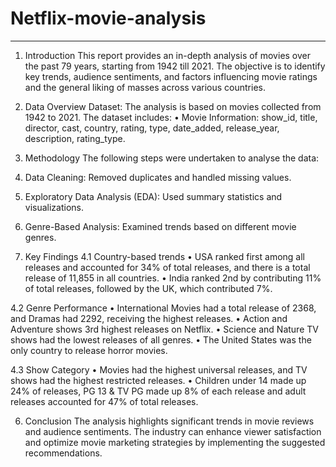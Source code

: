 # Netflix-movie-analysis
________________________________________
1. Introduction
This report provides an in-depth analysis of movies over the past 79 years, starting from 1942 till 2021. The objective is to identify key trends, audience sentiments, and factors influencing movie ratings and the general liking of masses across various countries.

2. Data Overview
Dataset: The analysis is based on movies collected from 1942 to 2021. The dataset includes:
•	Movie Information: show_id, title, director, cast, country, rating, type, date_added, release_year, description, rating_type.

3. Methodology
The following steps were undertaken to analyse the data:
1.	Data Cleaning: Removed duplicates and handled missing values.
2.	Exploratory Data Analysis (EDA): Used summary statistics and visualizations.
3.	Genre-Based Analysis: Examined trends based on different movie genres.

4. Key Findings
4.1 Country-based trends
•	USA ranked first among all releases and accounted for 34% of total releases, and there is a total release of 11,855 in all countries.
•	India ranked 2nd by contributing 11% of total releases, followed by the UK, which contributed 7%.

4.2 Genre Performance
•	International Movies had a total release of 2368, and Dramas had 2292, receiving the highest releases.
•	Action and Adventure shows 3rd highest releases on Netflix.
•	Science and Nature TV shows had the lowest releases of all genres.
•	The United States was the only country to release horror movies.

4.3 Show Category
•	Movies had the highest universal releases, and TV shows had the highest restricted releases.
•	Children under 14 made up 24% of releases, PG 13 & TV PG made up 8% of each release and adult releases accounted for 47% of total releases.

6. Conclusion
The analysis highlights significant trends in movie reviews and audience sentiments. The industry can enhance viewer satisfaction and optimize movie marketing strategies by implementing the suggested recommendations.
